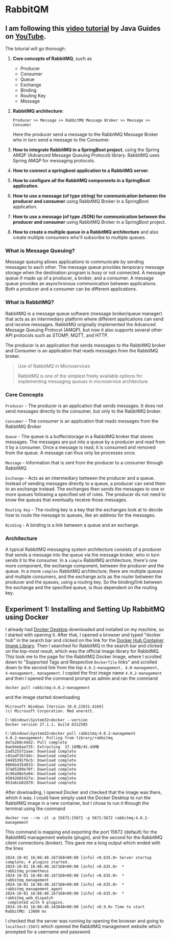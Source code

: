 # RabbitQM
I am following this [video tutorial](https://www.youtube.com/watch?v=TvxhuAUJGUg&list=PLGRDMO4rOGcMh2fAMOnwuBMDa8PxiKWoN&ab_channel=JavaGuides)
by Java Guides on [YouTube](https://www.youtube.com/).
---
The toturial will go thorough: 
1. **Core concepts of RabbitMQ**, such as 
   - Producer
   - Consumer
   - Queue
   - Exchange
   - Binding
   - Routing Key
   - Message


2. **RabbitMQ architecture**:
   
    `Producer >> Message >> RabbitMQ Message Broker >> Message >> Consumer`

    Here the producer send a message to the RabbitMQ Message Broker who in turn send a message to the Consumer.


3. **How to integrate RabbitMQ in a SpringBoot project**, using the Spring AMQP (Advanced Message Queuing Protocol) library. 
RabbitMQ uses Spring AMQP for messaging protocols.
4. **How to connect a springboot application to a RabbitMQ server**. 
5. **How to configure all the RabbitMQ components in a SpringBoot application.** 
6. **How to use a message (of type string) for communication between the producer and consumer** using RabbitMQ Broker in a 
SpringBoot application. 
7. **How to use a message (of type JSON) for communication between the producer and consumer** using RabbitMQ Broker in a 
SpringBoot project.
8. **How to create a multiple queue in a RabbitMQ architecture** and also create multiple consumers who'll subscribe to 
multiple queues.

### What is Message Queuing?
Message queuing allows applications to communicate by sending messages to each other. The message queue provides 
temporary message storage when the destination program is busy or not connected. A message queue if made up of a 
producer, a broker, and a consumer. A message queue provides an asynchronous communication between applications. Both 
a producer and a consumer can be different applications. 

### What is RabbitMQ?
RabbitMQ is a message queue software (message broker/queue manager) that acts as an intermediary platform where 
different applications can send and receive messages. RabbitMQ originally implemented the Advanced Message Queuing 
Protocol (AMQP), but now it also supports several other API protocols such as STOMP, MQTT, and HTTP. 

The producer is an application that sends messages to the RabbitMQ broker and Consumer is an application that reads 
messages from the RabbitMQ broker.

> Use of RabbitMQ in Microservices
> 
> RabbitMQ is one of the simplest freely available options for implementing messaging queues in microservice architecture. 

### Core Concepts 
`Producer` - The producer is an application that sends messages. It does not send messages directly to the consumer, 
but only to the RabbitMQ broker.

`Consumer` - The consumer is an application that reads messages from the RabbitMQ Broker

`Queue` -   The queue is a buffer/storage in a RabbitMQ broker that stores messages. The messages are put into a queue by 
            a producer and read from it by a consumer. Once a message is read, it is consumed and removed from the queue. A message 
            can thus only be processes once.

`Message` - Information that is sent from the producer to a consumer through RabbitMQ.

`Exchange` - Acts as an intermediary between the producer and a queue. Instead of sending messages directly to a queue, 
             a producer can send them to an exchange instead. The exchanges then sends the messages to one or more 
             queues following a specified set of rules. The producer do not need to know the queues that eventually 
             receive those messages. 

`Routing Key` - The routing key is a key that the exchanges look at to decide how to route the message to queues, like 
                an address for the messages.

`Binding` - A binding is a link between a queue and an exchange.

### Architecture
A typical RabbitMQ messaging system architecture consists of a producer that sends a message into the queue via the 
message broker, who in turn sends it to the consumer. In a `simple` RabbitMQ architecture, there's one more component, 
the exchange component, between the producer and the queue. In a more `complex` RabbitMQ architecture, there are 
multiple queues and multiple consumers, and the exchange acts as the router between the producer and the queues, using 
a routing key. So the binding/link between the exchange and the specified queue, is thus dependent on the routing key.

## Experiment 1: Installing and Setting Up RabbitMQ using Docker
I already had [Docker Desktop](https://www.docker.com/products/docker-desktop/) downloaded and installed on my machine, 
so I started with opening it. After that, I opened a browser and typed "docker hub" in the search bar and clicked on the
link for the [Docker Hub Container Image Library](https://hub.docker.com/). Then I searched for RabbitMQ in the search 
bar and clicked on the top-most result, which was the official image library for RabbitMQ. This took me to the page for 
the RabbitMQ Docker Image, where I scrolled down to "Supported Tags and Respective `Dockerfile` links" and scrolled down 
to the second link from the top `4.0.2-management, 4.0-management, 4-management, management`. I copied the first image
name `4.0.2-management` and then I opened the command prompt as admin and ran the command 

`docker pull rabbitmq:4.0.2-management`

and the image started downloading 

 ```
 Microsoft Windows [Version 10.0.22631.4169]
(c) Microsoft Corporation. Med enerett.

C:\Windows\System32>docker --version
Docker version 27.1.1, build 6312585

C:\Windows\System32>docker pull rabbitmq:4.0.2-management
4.0.2-management: Pulling from library/rabbitmq
dafa2b0c44d2: Pull complete
0ae94e6aef35: Extracting  37.16MB/45.45MB
2ad525572aae: Download complete
c01adf267ddc: Download complete
14495391f6cb: Download complete
8666b435d033: Download complete
37a05209e70f: Download complete
dc90a98e5e04: Download complete
45842602427a: Download complete
953a6cb82879: Download complete
 ```

After dowloading, I opened Docker and checked that the image was there, which it was. I could have simply used the 
Docker Desktop to run the RabbitMQ image in a new container, but I chose to run it through the terminal using the
command 

`docker run --rm -it -p 15672:15672 -p 5672:5672 rabbitmq:4.0.2-management`

This command is mapping and exporting the port 15672 (default) for the RabbitMQ management website (plugin), and the second for 
the RabbitMQ client connections (broker). This gave me a long output which ended with the lines 

```
2024-10-01 16:06:40.167168+00:00 [info] <0.635.0> Server startup complete; 4 plugins started.
2024-10-01 16:06:40.167168+00:00 [info] <0.635.0>  * rabbitmq_prometheus
2024-10-01 16:06:40.167168+00:00 [info] <0.635.0>  * rabbitmq_management
2024-10-01 16:06:40.167168+00:00 [info] <0.635.0>  * rabbitmq_management_agent
2024-10-01 16:06:40.167168+00:00 [info] <0.635.0>  * rabbitmq_web_dispatch
 completed with 4 plugins.
2024-10-01 16:06:40.343648+00:00 [info] <0.9.0> Time to start RabbitMQ: 13600 ms
```

I checked that the server was running by opening the browser and going to `localhost:15672` which opened the RabbitMQ
management website which prompted for a username and password.